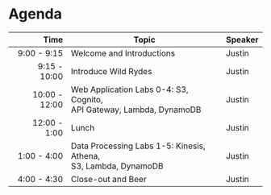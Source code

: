 <!SLIDE >
# Agenda

| Time           | Topic                                        | Speaker |
| -------------: | -------------------------------------------- | ------- |
| 9:00 - 9:15    | Welcome and Introductions                    | Justin  |
| 9:15 - 10:00   | Introduce Wild Rydes                         | Justin  |
| 10:00 - 12:00  | Web Application Labs 0-4: S3, Cognito, <br>API Gateway, Lambda, DynamoDB | Justin  |
| 12:00 - 1:00   | Lunch                                        | Justin  |
| 1:00 - 4:00    | Data Processing Labs 1-5: Kinesis, Athena, <br>S3, Lambda, DynamoDB | Justin  |
| 4:00 - 4:30    | Close-out and Beer                           | Justin  |
